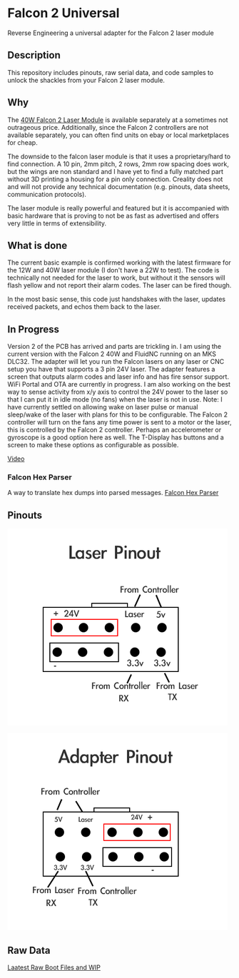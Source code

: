 # Falcon 2 Universal
Reverse Engineering a universal adapter for the Falcon 2 laser module
## Description

This repository includes pinouts, raw serial data, and code samples to unlock the shackles from your Falcon 2 laser module.

## Why

The [40W Falcon 2 Laser Module](https://store.creality.com/products/falcon2-40w-laser-module) is available separately at a sometimes not outrageous price. Additionally, since the Falcon 2 controllers are not available separately, you can often find units on ebay or local marketplaces for cheap.

The downside to the falcon laser module is that it uses a proprietary/hard to find connection. A 10 pin, 2mm pitch, 2 rows, 2mm row spacing does work, but the wings are non standard and I have yet to find a fully matched part without 3D printing a housing for a pin only connection. Creality does not and will not provide any technical documentation (e.g. pinouts, data sheets, communication protocols). 

The laser module is really powerful and featured but it is accompanied with basic hardware that is proving to not be as fast as advertised and offers very little in terms of extensibility.

## What is done

The current basic example is confirmed working with the latest firmware for the 12W and 40W laser module (I don't have a 22W to test). The code is technically not needed for the laser to work, but without it the sensors will flash yellow and not report their alarm codes. The laser can be fired though. 

In the most basic sense, this code just handshakes with the laser, updates received packets, and echos them back to the laser.


## In Progress

Version 2 of the PCB has arrived and parts are trickling in. I am using the current version with the Falcon 2 40W and FluidNC running on an MKS DLC32. The adapter will let you run the Falcon lasers on any laser or CNC setup you have that supports a 3 pin 24V laser. The adapter features a screen that outputs alarm codes and laser info and has fire sensor support. WiFi Portal and OTA are currently in progress. I am also working on the best way to sense activity from x/y axis to control the 24V power to the laser so that I can put it in idle mode (no fans) when the laser is not in use. Note: I have currently settled on allowing wake on laser pulse or manual sleep/wake of the laser with plans for this to be configurable. The Falcon 2 controller will turn on the fans any time power is sent to a motor or the laser, this is controlled by the Falcon 2 controller. Perhaps an accelerometer or gyroscope is a good option here as well. The T-Display has buttons and a screen to make these options as configurable as possible.

[Video](https://www.youtube.com/shorts/gS-xerEGvpA)


### Falcon Hex Parser
A way to translate hex dumps into parsed messages. [Falcon Hex Parser](https://htmlpreview.github.io/?https://github.com/drewgreenwell/Falcon2Universal/blob/main/content/parser.html)


## Pinouts

![Falcon 2 Laser Pinout](https://raw.githubusercontent.com/drewgreenwell/Falcon2Universal/main/content/Falcon-2-Laser-Pinout.png)

![Falcon 2 Laser Adapter](https://raw.githubusercontent.com/drewgreenwell/Falcon2Universal/main/content/Falcon-2-Adapter-Pinout.png)

## Raw Data

[Laatest Raw Boot Files and WIP](https://github.com/drewgreenwell/Falcon2Universal/tree/main/content/3.0.5-Dumps)
